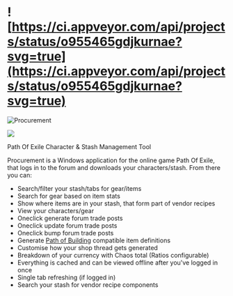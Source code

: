 # ![https://ci.appveyor.com/api/projects/status/o955465gdjkurnae?svg=true](https://ci.appveyor.com/api/projects/status/o955465gdjkurnae?svg=true)

![Procurement](http://i.imgur.com/ssqviwb.png)

<a href="https://sites.google.com/site/poeprocurement/"><img src="http://i.imgur.com/n7je9iK.png"></img></a>

Path Of Exile Character &amp; Stash Management Tool

Procurement is a Windows application for the online game Path Of Exile, that logs in to the forum and downloads your characters/stash. From there you can:

* Search/filter your stash/tabs for gear/items
* Search for gear based on item stats
* Show where items are in your stash, that form part of vendor recipes
* View your characters/gear
* Oneclick generate forum trade posts
* Oneclick update forum trade posts
* Oneclick bump forum trade posts
* Generate [Path of Building](https://github.com/openarl/pathofbuilding) compatible item definitions
* Customise how your shop thread gets generated
* Breakdown of your currency with Chaos total (Ratios configurable)
* Everything is cached and can be viewed offline after you've logged in once
* Single tab refreshing (if logged in) 
* Search your stash for vendor recipe components



